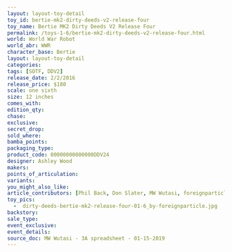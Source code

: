 ```yaml
---
layout: layout-toy-detail 
toy_id: bertie-mk2-dirty-deeds-v2-release-four
toy_name: Bertie MK2 Dirty Deeds V2 Release Four
permalink: /toys-1-6/bertie-mk2-dirty-deeds-v2-release-four.html
world: World War Robot
world_abr: WWR
character_base: Bertie
layout: layout-toy-detail
categories: 
tags: [SOTF, DDV2]
release_date: 2/2/2016
release_price: $180 
scale: one sixth
size: 12 inches
comes_with: 
edition_qty: 
chase: 
exclusive: 
secret_drop: 
sold_where: 
bamba_points: 
packaging_type: 
product_code: 00000000000000DDV24
designer: Ashley Wood
makers: 
points_of_articulation: 
variants: 
you_might_also_like: 
article_contributors: [Phil Back, Don Slater, MW Wutasi, foreignparticle]
toy_pics: 
  -  dirty-deeds-bertie-mk2-release-four-01-6_by-foreignparticle.jpg
backstory: 
sale_type: 
event_exclusive: 
event_details: 
source_doc: MW Wutasi - 3A spreadsheet - 01-15-2019
---
```

